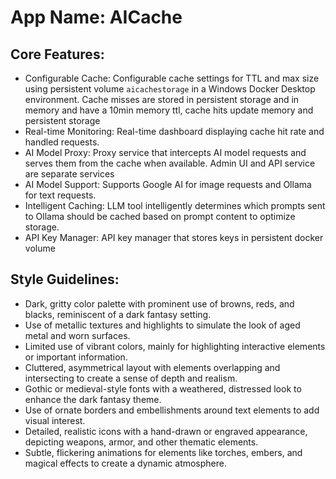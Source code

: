 # **App Name**: AICache

## Core Features:

- Configurable Cache: Configurable cache settings for TTL and max size using persistent volume `aicachestorage` in a Windows Docker Desktop environment. Cache misses are stored in persistent storage and in memory and have a 10min memory ttl, cache hits update memory and persistent storage
- Real-time Monitoring: Real-time dashboard displaying cache hit rate and handled requests.
- AI Model Proxy: Proxy service that intercepts AI model requests and serves them from the cache when available. Admin UI and API service are separate services
- AI Model Support: Supports Google AI for image requests and Ollama for text requests.
- Intelligent Caching: LLM tool intelligently determines which prompts sent to Ollama should be cached based on prompt content to optimize storage.
- API Key Manager: API key manager that stores keys in persistent docker volume

## Style Guidelines:

- Dark, gritty color palette with prominent use of browns, reds, and blacks, reminiscent of a dark fantasy setting.
- Use of metallic textures and highlights to simulate the look of aged metal and worn surfaces.
- Limited use of vibrant colors, mainly for highlighting interactive elements or important information.
- Cluttered, asymmetrical layout with elements overlapping and intersecting to create a sense of depth and realism.
- Gothic or medieval-style fonts with a weathered, distressed look to enhance the dark fantasy theme.
- Use of ornate borders and embellishments around text elements to add visual interest.
- Detailed, realistic icons with a hand-drawn or engraved appearance, depicting weapons, armor, and other thematic elements.
- Subtle, flickering animations for elements like torches, embers, and magical effects to create a dynamic atmosphere.